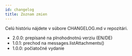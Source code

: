 ```yaml
---
id: changelog
title: Zoznam zmien
---
```


Celú históriu nájdete v súbore CHANGELOG.md v repozitári.

- 2.0.0: prepísané na plnohodnotnú verziu (EN/DE)
- 1.0.1: prechod na messages.listAttachments()
- 1.0.0: počiatočné vydanie
